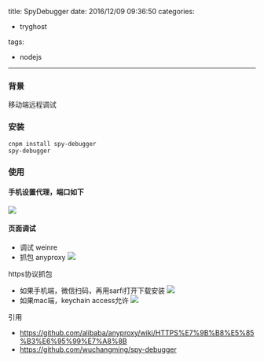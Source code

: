 title: SpyDebugger
date: 2016/12/09 09:36:50
categories:
 - tryghost

tags:
 - nodejs 



---

### 背景
移动端远程调试

### 安装
```language-bash
cnpm install spy-debugger
spy-debugger
```

### 使用
#### 手机设置代理，端口如下
![](http://img.zuoyun.me/image/9/25/d37ca78121309cf8f4a2a7355a73e.png)

#### 页面调试
* 调试 weinre
* 抓包 anyproxy
![](http://img.zuoyun.me/image/8/42/2a71cb8dbfe6003e27dda865116e2.png)

https协议抓包

* 如果手机端，微信扫码，再用sarfi打开下载安装
![](http://img.zuoyun.me/image/f/a5/902d5666dc9b4957e7333c0e295fb.png)
* 如果mac端，keychain access允许
![](http://img.zuoyun.me/image/7/f3/f61baacfd264c830350dc23602efe.png)

引用

* https://github.com/alibaba/anyproxy/wiki/HTTPS%E7%9B%B8%E5%85%B3%E6%95%99%E7%A8%8B
* https://github.com/wuchangming/spy-debugger



